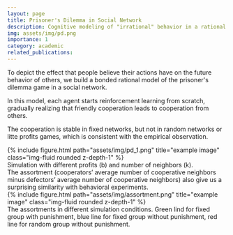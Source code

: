 ```yaml
---
layout: page
title: Prisoner's Dilemma in Social Network
description: Cognitive modeling of "irrational" behavior in a rational way.
img: assets/img/pd.png
importance: 1
category: academic
related_publications: 
---
```


To depict the effect that people believe their actions have on the future behavior of others,
we build a bonded rational model of the prisoner's dilemma game in a social network.

In this model, each agent starts reinforcement learning from scratch, gradually realizing that friendly cooperation leads to cooperation from others.

The cooperation is stable in fixed networks, but not in random networks or litte profits games, which is consistent with the empirical observation.

<div class="row">
    <div class="col-sm mt-3 mt-md-0">
        {% include figure.html path="assets/img/pd_1.png" title="example image" class="img-fluid rounded z-depth-1" %}
    </div>
</div>
<div class="caption">
    Simulation with different profits (b) and number of neighbors (k).
</div>
The assortment (cooperators’ average number of cooperative neighbors minus defectors’ average number of cooperative neighbors) also give us a surprising similarity with behavioral experiments.
<div class="row">
    <div class="col-sm mt-3 mt-md-0">
        {% include figure.html path="assets/img/assortment.png" title="example image" class="img-fluid rounded z-depth-1" %}
    </div>
</div>
<div class="caption">
    The assortments in different simulation conditions. Green lind for fixed group with punishment, blue line for fixed group without punishment, red line for random group without punishment.
</div>


